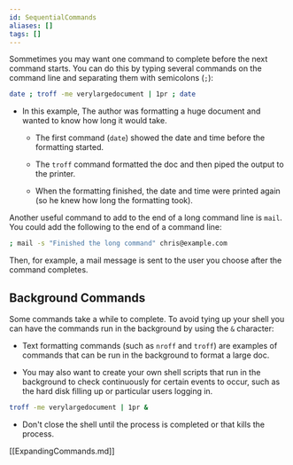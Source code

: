 ```yaml
---
id: SequentialCommands
aliases: []
tags: []
---
```


Sommetimes you may want one command to complete before the next command starts.
You can do this by typing several commands on the command line and separating
them with semicolons (`;`):

```bash
date ; troff -me verylargedocument | 1pr ; date
```

- In this example, The author was formatting a huge document and wanted to know
  how long it would take.

   - The first command (`date`) showed the date and time before the formatting
     started.

    - The `troff` command formatted the doc and then piped the output to the
      printer.

    - When the formatting finished, the date and time were printed again (so he
      knew how long the formatting took).

Another useful command to add to the end of a long command line is `mail`. You
could add the following to the end of a command line:

```bash
; mail -s "Finished the long command" chris@example.com
```

Then, for example, a mail message is sent to the user you choose after the
command completes.

## Background Commands

Some commands take a while to complete. To avoid tying up your shell you can
have the commands run in the background by using the `&` character:

- Text formatting commands (such as `nroff` and `troff`) are examples of
  commands that can be run in the background to format a large doc.

- You may also want to create your own shell scripts that run in the background
  to check continuously for certain events to occur, such as the hard disk
  filling up or particular users logging in.

```bash
troff -me verylargedocument | 1pr &
```

- Don't close the shell until the process is completed or that kills the
  process.

[[ExpandingCommands.md]]
